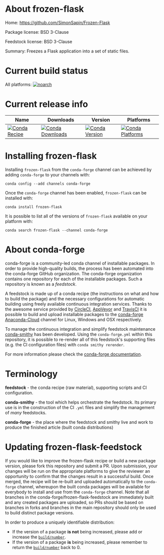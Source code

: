 About frozen-flask
==================

Home: https://github.com/SimonSapin/Frozen-Flask

Package license: BSD 3-Clause

Feedstock license: BSD 3-Clause

Summary: Freezes a Flask application into a set of static files.



Current build status
====================

All platforms:
[![noarch](https://img.shields.io/circleci/project/github/conda-forge/frozen-flask-feedstock/master.svg?label=noarch)](https://circleci.com/gh/conda-forge/frozen-flask-feedstock)

Current release info
====================

| Name | Downloads | Version | Platforms |
| --- | --- | --- | --- |
| [![Conda Recipe](https://img.shields.io/badge/recipe-frozen--flask-green.svg)](https://anaconda.org/conda-forge/frozen-flask) | [![Conda Downloads](https://img.shields.io/conda/dn/conda-forge/frozen-flask.svg)](https://anaconda.org/conda-forge/frozen-flask) | [![Conda Version](https://img.shields.io/conda/vn/conda-forge/frozen-flask.svg)](https://anaconda.org/conda-forge/frozen-flask) | [![Conda Platforms](https://img.shields.io/conda/pn/conda-forge/frozen-flask.svg)](https://anaconda.org/conda-forge/frozen-flask) |

Installing frozen-flask
=======================

Installing `frozen-flask` from the `conda-forge` channel can be achieved by adding `conda-forge` to your channels with:

```
conda config --add channels conda-forge
```

Once the `conda-forge` channel has been enabled, `frozen-flask` can be installed with:

```
conda install frozen-flask
```

It is possible to list all of the versions of `frozen-flask` available on your platform with:

```
conda search frozen-flask --channel conda-forge
```


About conda-forge
=================

conda-forge is a community-led conda channel of installable packages.
In order to provide high-quality builds, the process has been automated into the
conda-forge GitHub organization. The conda-forge organization contains one repository
for each of the installable packages. Such a repository is known as a *feedstock*.

A feedstock is made up of a conda recipe (the instructions on what and how to build
the package) and the necessary configurations for automatic building using freely
available continuous integration services. Thanks to the awesome service provided by
[CircleCI](https://circleci.com/), [AppVeyor](http://www.appveyor.com/)
and [TravisCI](https://travis-ci.org/) it is possible to build and upload installable
packages to the [conda-forge](https://anaconda.org/conda-forge)
[Anaconda-Cloud](http://docs.anaconda.org/) channel for Linux, Windows and OSX respectively.

To manage the continuous integration and simplify feedstock maintenance
[conda-smithy](http://github.com/conda-forge/conda-smithy) has been developed.
Using the ``conda-forge.yml`` within this repository, it is possible to re-render all of
this feedstock's supporting files (e.g. the CI configuration files) with ``conda smithy rerender``.

For more information please check the [conda-forge documentation](https://conda-forge.org/docs/).

Terminology
===========

**feedstock** - the conda recipe (raw material), supporting scripts and CI configuration.

**conda-smithy** - the tool which helps orchestrate the feedstock.
                   Its primary use is in the construction of the CI ``.yml`` files
                   and simplify the management of *many* feedstocks.

**conda-forge** - the place where the feedstock and smithy live and work to
                  produce the finished article (built conda distributions)


Updating frozen-flask-feedstock
===============================

If you would like to improve the frozen-flask recipe or build a new
package version, please fork this repository and submit a PR. Upon submission,
your changes will be run on the appropriate platforms to give the reviewer an
opportunity to confirm that the changes result in a successful build. Once
merged, the recipe will be re-built and uploaded automatically to the
`conda-forge` channel, whereupon the built conda packages will be available for
everybody to install and use from the `conda-forge` channel.
Note that all branches in the conda-forge/frozen-flask-feedstock are
immediately built and any created packages are uploaded, so PRs should be based
on branches in forks and branches in the main repository should only be used to
build distinct package versions.

In order to produce a uniquely identifiable distribution:
 * If the version of a package **is not** being increased, please add or increase
   the [``build/number``](http://conda.pydata.org/docs/building/meta-yaml.html#build-number-and-string).
 * If the version of a package **is** being increased, please remember to return
   the [``build/number``](http://conda.pydata.org/docs/building/meta-yaml.html#build-number-and-string)
   back to 0.